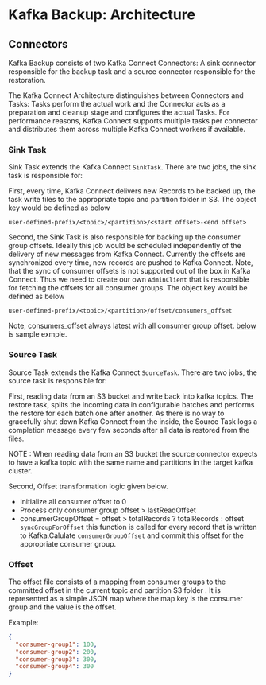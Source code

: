 # Kafka Backup: Architecture

## Connectors

Kafka Backup consists of two Kafka Connect Connectors: A sink connector responsible for the backup task and a source connector responsible for the restoration.

The Kafka Connect Architecture distinguishes between Connectors and Tasks: 
Tasks perform the actual work and the Connector acts as a preparation and cleanup stage and configures the actual Tasks. For performance reasons, Kafka Connect supports multiple tasks per connector and distributes them across multiple Kafka Connect workers if available.

### Sink Task

Sink Task extends the Kafka Connect `SinkTask`. There are two jobs, the sink task is responsible for: 

First, every time, Kafka Connect delivers new Records to be backed up, the task write files to the appropriate topic and partition folder in S3. The object key would be defined as below

```user-defined-prefix/<topic>/<partition>/<start offset>-<end offset> ```

Second, the Sink Task is also responsible for backing up the consumer group offsets. Ideally this job would be scheduled independently of the delivery of new messages from Kafka Connect. Currently the offsets are synchronized every time, new records are pushed to Kafka Connect. Note, that the sync of consumer offsets is not supported out of the box in Kafka Connect. Thus we need to create our own `AdminClient` that is responsible for fetching the offsets for all consumer groups.
The object key would be defined as below

```user-defined-prefix/<topic>/<partition>/offset/consumers_offset ```

Note, consumers_offset always latest with all consumer group offset. [below](#offset) is sample exmple.

### Source Task

Source Task extends the Kafka Connect `SourceTask`. There are two jobs, the source task is responsible for: 

First, reading data from an S3 bucket and write back into kafka topics. 
The restore task, splits the incoming data in configurable batches and performs the restore for each batch one after another. As there is no way to gracefully shut down Kafka Connect from the inside, the Source Task logs a completion message every few seconds after all data is restored from the files.

NOTE : When reading data from an S3 bucket the source connector expects to have a kafka topic with the same name and partitions in the target kafka cluster.

Second, Offset transformation logic given below.

* Initialize all consumer offset to 0
* Process only consumer group offset > lastReadOffset    
* consumerGroupOffset = offset > totalRecords ? totalRecords : offset
   `syncGroupForOffset` this function is called for every record that is written to Kafka.Calulate `consumerGroupOffset` and commit this offset for the     appropriate consumer group.

### Offset

The offset file consists of a mapping from consumer groups to the committed offset in the current topic and partition S3 folder . It is represented as a simple JSON map where the map key is the consumer group and the value is the offset.

Example:

```json
{
  "consumer-group1": 100,
  "consumer-group2": 200,
  "consumer-group3": 300,
  "consumer-group4": 300
}
```
